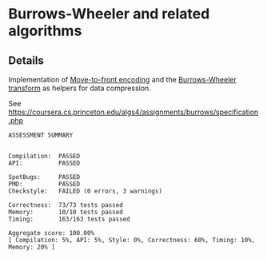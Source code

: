 # Burrows-Wheeler and related algorithms

## Details 
Implementation of [Move-to-front encoding](https://en.wikipedia.org/wiki/Move-to-front_transform) and the [Burrows-Wheeler transform](https://en.wikipedia.org/wiki/Burrows%E2%80%93Wheeler_transform) as helpers for data compression.

See https://coursera.cs.princeton.edu/algs4/assignments/burrows/specification.php

```
ASSESSMENT SUMMARY


Compilation:  PASSED
API:          PASSED

SpotBugs:     PASSED
PMD:          PASSED
Checkstyle:   FAILED (0 errors, 3 warnings)

Correctness:  73/73 tests passed
Memory:       10/10 tests passed
Timing:       163/163 tests passed

Aggregate score: 100.00%
[ Compilation: 5%, API: 5%, Style: 0%, Correctness: 60%, Timing: 10%, Memory: 20% ]
```
